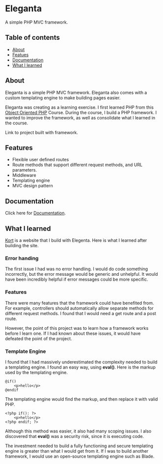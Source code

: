 # Eleganta

A simple PHP MVC framework.

## Table of contents

- [About](#About)
- [Featues](#Features)
- [Documentation](#Documentation)
- [What I learned](#What-I-learned)

## About

Eleganta is a simple PHP MVC framework. 
Eleganta also comes with a custom templating engine to make building pages easier.

Eleganta was creating as a learning exercise. I first learned PHP from this [Object Oriented PHP](https://www.udemy.com/course/object-oriented-php-mvc/) Course. During the course, I build a PHP framework. I wanted to improve the framework, as well as consolidate what I learned in the course.

Link to project built with framework.

## Features

- Flexible user defined routes
- Route methods that support different request methods, and URL parameters.
- Middleware
- Templating engine
- MVC design pattern

## Documentation

Click here for [Documentation](https://github.com/CallumM1999/Eleganta/blob/master/DOCUMENTATION.md).

## What I learned

[Kort](https://github.com/CallumM1999/kort) is a website that I build with Elegenta. Here is what I learned after building the site.

### Error handing

The first issue I had was no error handling. I would do code something incorrectly, but the error message would be generic and unhelpful. It would have been incredibly helpful if error messages could be more specific.

### Features

There were many features that the framework could have benefited from. For example, controllers should automatically allow separate methods for different request methods. I found that I would need a get route and a post route.

However, the point of this project was to learn how a framework works before I learn one. If I had known about these issues, it would have defeated the point of the project.

### Template Engine

I found that I had massively underestimated the complexity needed to build a templating engine. I found an easy way, using __eval()__. Here is the markup used by the templating engine.

    @if()
        <p>hello</p>
    @endif

The templating engine would find the markup, and then replace it with valid PHP.

    <?php if(): ?>
        <p>hello</p>
    <?php endif; ?>

Although this method was easier, it also had many scoping issues. I also discovered that __eval()__ was a security risk, since it is executing code.

The investment needed to build a fully functioning and secure templating engine is greater than what I would get from it. If I was to build another framework, I would use an open-source templating engine such as Blade.
